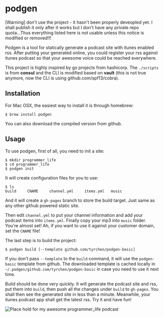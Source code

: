 # podgen

[Warning] don't use the project - it hasn't been properly deveopled yet. I shall publish it only after it works but I don't have any private repo quota...Thus everything listed here is not usable unless this notice is modified or removed!!!

Podgen is a tool for statically generate a podcast site with itunes enabled rss. After putting your generated online, you could register your rss against itunes podcast so that your awesome voice could be reached everywhere.

This project is highly inspired by go projects from hashicorp. The ``./scripts`` is from **consul** and the CLI is modified based on **vault** (this is not true anymore, now the CLI is using github.com/spf13/cobra).

## Installation

For Mac OSX, the easiest way to install it is through homebrew:

```
$ brew install podgen
```

You can also download the compiled version from github.

## Usage

To use podgen, first of all, you need to init a site:

```
$ mkdir programmer_life
$ cd programmer_life
$ podgen init
```

It will create configuration files for you to use:

```
$ ls
build     CNAME     channel.yml     items.yml   music
```

And it will create a ``gh-pages`` branch to store the build target. Just same as any other github powered static site.

Then edit ``channel.yml`` to put your channel information and add your podcast items into ``items.yml``. Finally copy your mp3 into ``music`` folder. You're almost set! Ah, if you want to use it against your customer domain, set the ``CNAME`` file!

The last step is to build the project:

```
$ podgen build [--template github.com/tyrchen/podgen-basic]
```

If you don't pass ``--template`` to the ``build`` command, it will use the ``podgen-basic`` template from github. The downloaded template is cached locally in ``~/.podgen/github.com/tyrchen/podgen-basic`` in case you need to use it next time.

Build should be done very quickly. It will generate the podcast site and rss, put them into ``build``, then push all the changes under ``build`` to ``gh-pages``. You shall then see the generated site in less than a minute. Meanwhile, your itunes podcast app shall get the latest rss. Try it and have fun!

![Place hold for my awesome programmer_life podcast](http://placehold.it/600x400)
